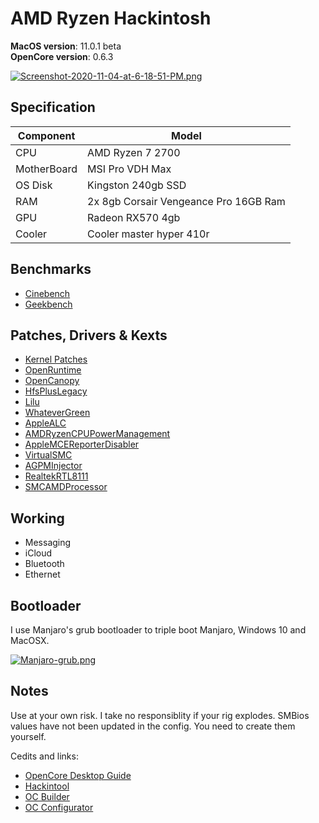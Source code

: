 # AMD Ryzen Hackintosh

**MacOS version**: 11.0.1 beta  
**OpenCore version**: 0.6.3

[![Screenshot-2020-11-04-at-6-18-51-PM.png](https://i.postimg.cc/Cx12Z4Y7/Screenshot-2020-11-04-at-6-18-51-PM.png)](https://postimg.cc/JGfxvZsH)

## Specification

| Component        | Model                                  |
| ---------------- | -------------------------------------- |
| CPU              | AMD Ryzen 7 2700                       |
| MotherBoard      | MSI Pro VDH Max                        |
| OS Disk          | Kingston 240gb SSD                     |
| RAM              | 2x 8gb Corsair Vengeance Pro 16GB Ram  |
| GPU              | Radeon RX570 4gb               		|
| Cooler    	   | Cooler master hyper 410r               |

## Benchmarks

* [Cinebench](https://i.postimg.cc/c13FkMQ9/cinebench.png)
* [Geekbench](https://i.postimg.cc/YCdRLXH9/geekbench.png)

## Patches, Drivers & Kexts

* [Kernel Patches](https://github.com/AMD-OSX/AMD_Vanilla)
* [OpenRuntime](https://github.com/acidanthera/OpenCorePkg)
* [OpenCanopy](https://github.com/acidanthera/OpenCorePkg)
* [HfsPlusLegacy](https://github.com/acidanthera/OpenCorePkg) 
* [Lilu](https://github.com/acidanthera/Lilu)
* [WhateverGreen](https://github.com/acidanthera/WhateverGreen)
* [AppleALC](https://github.com/acidanthera/AppleALC)
* [AMDRyzenCPUPowerManagement](https://github.com/trulyspinach/SMCAMDProcessor)
* [AppleMCEReporterDisabler](https://github.com/acidanthera/OpenCorePkg)
* [VirtualSMC](https://github.com/acidanthera/VirtualSMC)
* [AGPMInjector](https://github.com/Pavo-IM/AGPMInjector)
* [RealtekRTL8111](https://github.com/Mieze/RTL8111_driver_for_OS_X)
* [SMCAMDProcessor](https://github.com/trulyspinach/SMCAMDProcessor)


## Working

* Messaging
* iCloud
* Bluetooth
* Ethernet

## Bootloader

I use Manjaro's grub bootloader to triple boot Manjaro, Windows 10 and MacOSX.

[![Manjaro-grub.png](https://i.postimg.cc/HxGvhDMv/Manjaro-grub.png)](https://postimg.cc/t15zsc2F)

## Notes

Use at your own risk. I take no responsiblity if your rig explodes. SMBios values have not been updated in the config. You need to create them yourself.

Cedits and links:
* [OpenCore Desktop Guide](https://github.com/dortania/OpenCore-Desktop-Guide)
* [Hackintool](https://www.hackintosh-forum.de/forum/thread/38316-hackintool-ehemals-intel-fb-patcher/)
* [OC Builder](https://github.com/Pavo-IM/ocbuilder)
* [OC Configurator](https://mackie100projects.altervista.org/download-opencore-configurator/)
